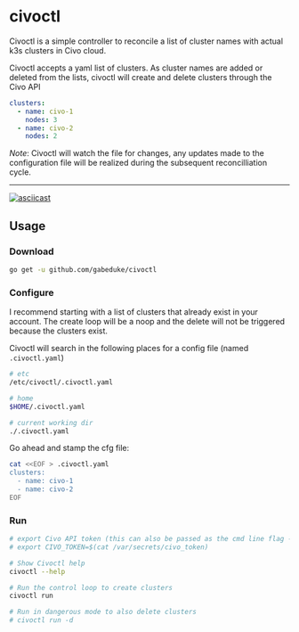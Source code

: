 # civoctl

Civoctl is a simple controller to reconcile a list of cluster names with actual k3s clusters in Civo cloud.

Civoctl accepts a yaml list of clusters. As cluster names are added or deleted from the lists, civoctl will create and delete clusters through the Civo API

```yaml
clusters:
  - name: civo-1
    nodes: 3
  - name: civo-2
    nodes: 2
```

_Note_: Civoctl will watch the file for changes, any updates made to the configuration file will be realized during the subsequent reconcilliation cycle.

---

[![asciicast](https://asciinema.org/a/8E4xO0YhHSt3BEbXbbEuZxGxL.svg)](https://asciinema.org/a/8E4xO0YhHSt3BEbXbbEuZxGxL)

## Usage

### Download

```bash
go get -u github.com/gabeduke/civoctl
```

### Configure

I recommend starting with a list of clusters that already exist in your account. The create loop will be a noop and the delete will not be triggered because the clusters exist.

Civoctl will search in the following places for a config file (named `.civoctl.yaml`)

```bash
# etc
/etc/civoctl/.civoctl.yaml

# home
$HOME/.civoctl.yaml

# current working dir
./.civoctl.yaml
```

Go ahead and stamp the cfg file:

```bash
cat <<EOF > .civoctl.yaml
clusters:
  - name: civo-1
  - name: civo-2
EOF
```

### Run

```bash
# export Civo API token (this can also be passed as the cmd line flag --token)
# export CIVO_TOKEN=$(cat /var/secrets/civo_token)

# Show Civoctl help
civoctl --help

# Run the control loop to create clusters
civoctl run

# Run in dangerous mode to also delete clusters
# civoctl run -d
```